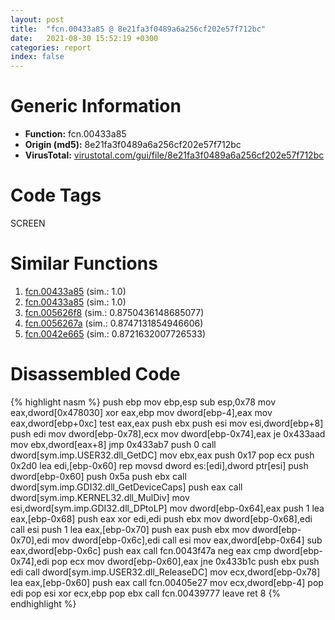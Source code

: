 ```yaml
---
layout: post
title:  "fcn.00433a85 @ 8e21fa3f0489a6a256cf202e57f712bc"
date:   2021-08-30 15:52:19 +0300
categories: report
index: false
---
```


# Generic Information
- **Function:** fcn.00433a85
- **Origin (md5):** 8e21fa3f0489a6a256cf202e57f712bc
- **VirusTotal:** [virustotal.com/gui/file/8e21fa3f0489a6a256cf202e57f712bc][virustotal_ref]

# Code Tags
<span class="tag" id="SCREEN">SCREEN</span>


# Similar Functions

1. [fcn.00433a85][similar_1_ref] (sim.: 1.0)
2. [fcn.00433a85][similar_2_ref] (sim.: 1.0)
3. [fcn.005626f8][similar_3_ref] (sim.: 0.8750436148685077)
4. [fcn.0056267a][similar_4_ref] (sim.: 0.8747131854946606)
5. [fcn.0042e665][similar_5_ref] (sim.: 0.8721632007726533)


# Disassembled Code

{% highlight nasm %}
push ebp
mov ebp,esp
sub esp,0x78
mov eax,dword[0x478030]
xor eax,ebp
mov dword[ebp-4],eax
mov eax,dword[ebp+0xc]
test eax,eax
push ebx
push esi
mov esi,dword[ebp+8]
push edi
mov dword[ebp-0x78],ecx
mov dword[ebp-0x74],eax
je 0x433aad
mov ebx,dword[eax+8]
jmp 0x433ab7
push 0
call dword[sym.imp.USER32.dll_GetDC]
mov ebx,eax
push 0x17
pop ecx
push 0x2d0
lea edi,[ebp-0x60]
rep movsd dword es:[edi],dword ptr[esi]
push dword[ebp-0x60]
push 0x5a
push ebx
call dword[sym.imp.GDI32.dll_GetDeviceCaps]
push eax
call dword[sym.imp.KERNEL32.dll_MulDiv]
mov esi,dword[sym.imp.GDI32.dll_DPtoLP]
mov dword[ebp-0x64],eax
push 1
lea eax,[ebp-0x68]
push eax
xor edi,edi
push ebx
mov dword[ebp-0x68],edi
call esi
push 1
lea eax,[ebp-0x70]
push eax
push ebx
mov dword[ebp-0x70],edi
mov dword[ebp-0x6c],edi
call esi
mov eax,dword[ebp-0x64]
sub eax,dword[ebp-0x6c]
push eax
call fcn.0043f47a
neg eax
cmp dword[ebp-0x74],edi
pop ecx
mov dword[ebp-0x60],eax
jne 0x433b1c
push ebx
push edi
call dword[sym.imp.USER32.dll_ReleaseDC]
mov ecx,dword[ebp-0x78]
lea eax,[ebp-0x60]
push eax
call fcn.00405e27
mov ecx,dword[ebp-4]
pop edi
pop esi
xor ecx,ebp
pop ebx
call fcn.00439777
leave 
ret 8
{% endhighlight %}


[similar_1_ref]: /report/fcn.00433a85@ff219f45286905b4a87327ca719363be
[similar_2_ref]: /report/fcn.00433a85@44e1ffcf4e71f4505c09d520fd75f1e4
[similar_3_ref]: /report/fcn.005626f8@c60344b51fa39a329b92557d24ff7670
[similar_4_ref]: /report/fcn.0056267a@14b20b07906a36e23f2230c8042160f2
[similar_5_ref]: /report/fcn.0042e665@9c2b894b84f59672d8be2e984066f76f
[virustotal_ref]: https://www.virustotal.com/gui/file/8e21fa3f0489a6a256cf202e57f712bc